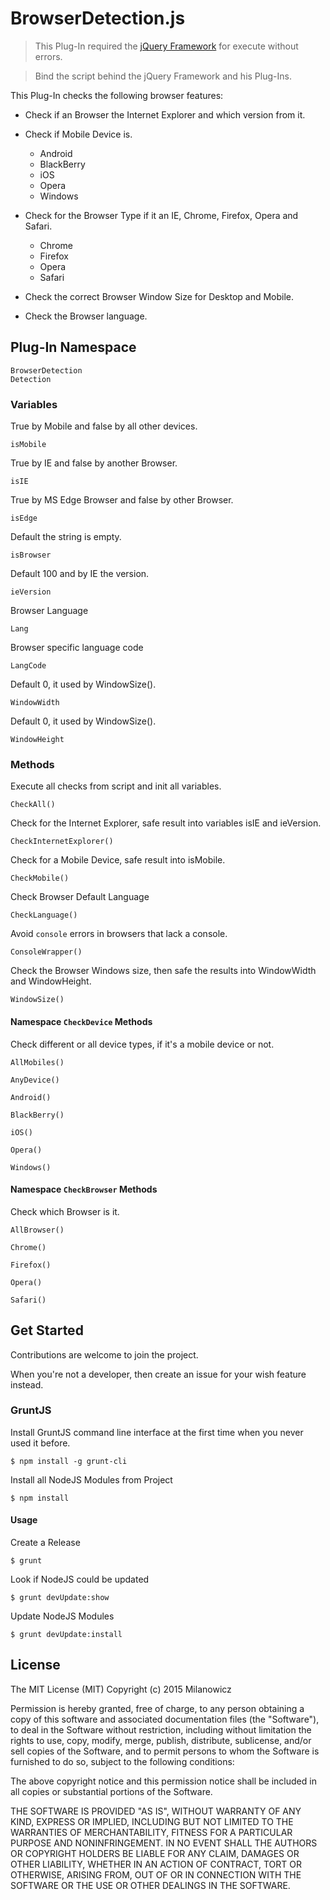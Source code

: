 # BrowserDetection.js

> This Plug-In required the [jQuery Framework](https://jquery.com/) for execute without errors.

> Bind the script behind the jQuery Framework and his Plug-Ins.


This Plug-In checks the following browser features:

* Check if an Browser the Internet Explorer and which version from it.

* Check if Mobile Device is.

    * Android
    * BlackBerry
    * iOS
    * Opera
    * Windows

* Check for the Browser Type if it an IE, Chrome, Firefox, Opera and Safari.

    * Chrome
    * Firefox
    * Opera
    * Safari

* Check the correct Browser Window Size for Desktop and Mobile.

* Check the Browser language.



## Plug-In Namespace

    BrowserDetection
    Detection


### Variables

True by Mobile and false by all other devices.

    isMobile

True by IE and false by another Browser.

    isIE
    
True by MS Edge Browser and false by other Browser.

    isEdge

Default the string is empty.

    isBrowser

Default 100 and by IE the version.

    ieVersion

Browser Language

    Lang

Browser specific language code

    LangCode

Default 0, it used by WindowSize().

    WindowWidth

Default 0, it used by WindowSize().

    WindowHeight


### Methods

Execute all checks from script and init all variables.

    CheckAll()

Check for the Internet Explorer, safe result into variables isIE and ieVersion.

    CheckInternetExplorer()

Check for a Mobile Device, safe result into isMobile.

    CheckMobile()

Check Browser Default Language

    CheckLanguage()

Avoid `console` errors in browsers that lack a console.

    ConsoleWrapper()

Check the Browser Windows size, then safe the results into WindowWidth and WindowHeight.

    WindowSize()


#### Namespace `CheckDevice` Methods

Check different or all device types, if it's a mobile device or not.

    AllMobiles()
    
    AnyDevice()
    
    Android()
    
    BlackBerry()
    
    iOS()
    
    Opera()
    
    Windows()


#### Namespace `CheckBrowser` Methods

Check which Browser is it.

    AllBrowser()
    
    Chrome()
    
    Firefox()
    
    Opera()
    
    Safari()


## Get Started

Contributions are welcome to join the project.

When you're not a developer, then create an issue for your wish feature instead.


### GruntJS

Install GruntJS command line interface at the first time when you never used it before.

	$ npm install -g grunt-cli

Install all NodeJS Modules from Project

	$ npm install

#### Usage

Create a Release

    $ grunt

Look if NodeJS could be updated

    $ grunt devUpdate:show

Update NodeJS Modules

    $ grunt devUpdate:install


## License

The MIT License (MIT) Copyright (c) 2015 Milanowicz

Permission is hereby granted, free of charge, to any person obtaining
a copy of this software and associated documentation files (the
"Software"), to deal in the Software without restriction, including
without limitation the rights to use, copy, modify, merge, publish,
distribute, sublicense, and/or sell copies of the Software, and to
permit persons to whom the Software is furnished to do so, subject to
the following conditions:

The above copyright notice and this permission notice shall be
included in all copies or substantial portions of the Software.

THE SOFTWARE IS PROVIDED "AS IS", WITHOUT WARRANTY OF ANY KIND,
EXPRESS OR IMPLIED, INCLUDING BUT NOT LIMITED TO THE WARRANTIES OF
MERCHANTABILITY, FITNESS FOR A PARTICULAR PURPOSE AND
NONINFRINGEMENT. IN NO EVENT SHALL THE AUTHORS OR COPYRIGHT HOLDERS BE
LIABLE FOR ANY CLAIM, DAMAGES OR OTHER LIABILITY, WHETHER IN AN ACTION
OF CONTRACT, TORT OR OTHERWISE, ARISING FROM, OUT OF OR IN CONNECTION
WITH THE SOFTWARE OR THE USE OR OTHER DEALINGS IN THE SOFTWARE.